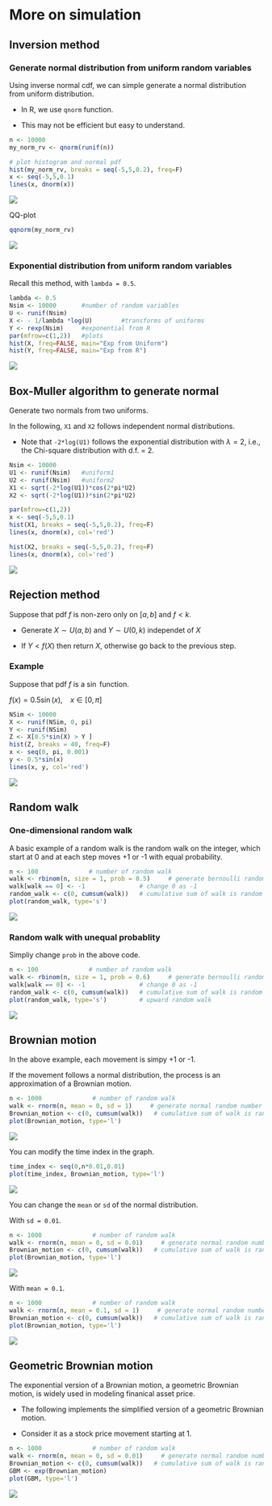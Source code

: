More on simulation
================

## Inversion method

### Generate normal distribution from uniform random variables

Using inverse normal cdf, we can simple generate a normal distribution
from uniform distribution.

-   In R, we use `qnorm` function.

-   This may not be efficient but easy to understand.

``` r
n <- 10000
my_norm_rv <- qnorm(runif(n))

# plot histogram and normal pdf
hist(my_norm_rv, breaks = seq(-5,5,0.2), freq=F)
x <- seq(-5,5,0.1)
lines(x, dnorm(x))
```

![](11.More_on_simulation_files/figure-gfm/unnamed-chunk-1-1.png)<!-- -->

QQ-plot

``` r
qqnorm(my_norm_rv)
```

![](11.More_on_simulation_files/figure-gfm/unnamed-chunk-2-1.png)<!-- -->

### Exponential distribution from uniform random variables

Recall this method, with `lambda = 0.5`.

``` r
lambda <- 0.5
Nsim <- 10000       #number of random variables
U <- runif(Nsim)
X <- - 1/lambda *log(U)        #transforms of uniforms
Y <- rexp(Nsim)     #exponential from R
par(mfrow=c(1,2))   #plots
hist(X, freq=FALSE, main="Exp from Uniform")
hist(Y, freq=FALSE, main="Exp from R")
```

![](11.More_on_simulation_files/figure-gfm/unnamed-chunk-3-1.png)<!-- -->

## Box-Muller algorithm to generate normal

Generate two normals from two uniforms.

In the following, `X1` and `X2` follows independent normal
distributions.

-   Note that `-2*log(U1)` follows the exponential distribution with
    *λ* = 2, i.e., the Chi-square distribution with d.f. = 2.

``` r
Nsim <- 10000
U1 <- runif(Nsim)   #uniform1
U2 <- runif(Nsim)   #uniform2
X1 <- sqrt(-2*log(U1))*cos(2*pi*U2)
X2 <- sqrt(-2*log(U1))*sin(2*pi*U2)

par(mfrow=c(1,2))
x <- seq(-5,5,0.1)
hist(X1, breaks = seq(-5,5,0.2), freq=F)
lines(x, dnorm(x), col='red')

hist(X2, breaks = seq(-5,5,0.2), freq=F)
lines(x, dnorm(x), col='red')
```

![](11.More_on_simulation_files/figure-gfm/unnamed-chunk-4-1.png)<!-- -->

## Rejection method

Suppose that pdf *f* is non-zero only on \[*a*, *b*\] and *f* &lt; *k*.

-   Generate *X* ∼ *U*(*a*, *b*) and *Y* ∼ *U*(0, *k*) independet of *X*

-   If *Y* &lt; *f*(*X*) then return *X*, otherwise go back to the
    previous step.

### Example

Suppose that pdf *f* is a sin  function.

*f*(*x*) = 0.5sin (*x*),  *x* ∈ \[0, *π*\]

``` r
NSim <- 10000
X <- runif(NSim, 0, pi)
Y <- runif(NSim)
Z <- X[0.5*sin(X) > Y ]
hist(Z, breaks = 40, freq=F)
x <- seq(0, pi, 0.001)
y <- 0.5*sin(x)
lines(x, y, col='red')
```

![](11.More_on_simulation_files/figure-gfm/unnamed-chunk-5-1.png)<!-- -->

## Random walk

### One-dimensional random walk

A basic example of a random walk is the random walk on the integer,
which start at 0 and at each step moves +1 or -1 with equal probability.

``` r
n <- 100              # number of random walk
walk <- rbinom(n, size = 1, prob = 0.5)     # generate bernoulli random number
walk[walk == 0] <- -1               # change 0 as -1
random_walk <- c(0, cumsum(walk))   # cumulative sum of walk is random walk, starting at zero
plot(random_walk, type='s')
```

![](11.More_on_simulation_files/figure-gfm/unnamed-chunk-6-1.png)<!-- -->

### Random walk with unequal probablity

Simpliy change `prob` in the above code.

``` r
n <- 100              # number of random walk
walk <- rbinom(n, size = 1, prob = 0.6)     # generate bernoulli random number
walk[walk == 0] <- -1               # change 0 as -1
random_walk <- c(0, cumsum(walk))   # cumulative sum of walk is random walk, starting at zero
plot(random_walk, type='s')         # upward random walk
```

![](11.More_on_simulation_files/figure-gfm/unnamed-chunk-7-1.png)<!-- -->

## Brownian motion

In the above example, each movement is simpy +1 or -1.

If the movement follows a normal distribution, the process is an
approximation of a Brownian motion.

``` r
n <- 1000              # number of random walk
walk <- rnorm(n, mean = 0, sd = 1)     # generate normal random number
Brownian_motion <- c(0, cumsum(walk))   # cumulative sum of walk is random walk, starting at zero
plot(Brownian_motion, type='l')
```

![](11.More_on_simulation_files/figure-gfm/unnamed-chunk-8-1.png)<!-- -->

You can modify the time index in the graph.

``` r
time_index <- seq(0,n*0.01,0.01)
plot(time_index, Brownian_motion, type='l')
```

![](11.More_on_simulation_files/figure-gfm/unnamed-chunk-9-1.png)<!-- -->

You can change the `mean` or `sd` of the normal distribution.

With `sd = 0.01`.

``` r
n <- 1000              # number of random walk
walk <- rnorm(n, mean = 0, sd = 0.01)     # generate normal random number
Brownian_motion <- c(0, cumsum(walk))   # cumulative sum of walk is random walk, starting at zero
plot(Brownian_motion, type='l')
```

![](11.More_on_simulation_files/figure-gfm/unnamed-chunk-10-1.png)<!-- -->

With `mean = 0.1`.

``` r
n <- 1000              # number of random walk
walk <- rnorm(n, mean = 0.1, sd = 1)     # generate normal random number
Brownian_motion <- c(0, cumsum(walk))   # cumulative sum of walk is random walk, starting at zero
plot(Brownian_motion, type='l')
```

![](11.More_on_simulation_files/figure-gfm/unnamed-chunk-11-1.png)<!-- -->

## Geometric Brownian motion

The exponential version of a Brownian motion, a geometric Brownian
motion, is widely used in modeling finanical asset price.

-   The following implements the simplified version of a geometric
    Brownian motion.

-   Consider it as a stock price movement starting at 1.

``` r
n <- 1000              # number of random walk
walk <- rnorm(n, mean = 0, sd = 0.01)     # generate normal random number
Brownian_motion <- c(0, cumsum(walk))   # cumulative sum of walk is random walk, starting at zero
GBM <- exp(Brownian_motion)
plot(GBM, type='l')
```

![](11.More_on_simulation_files/figure-gfm/unnamed-chunk-12-1.png)<!-- -->
